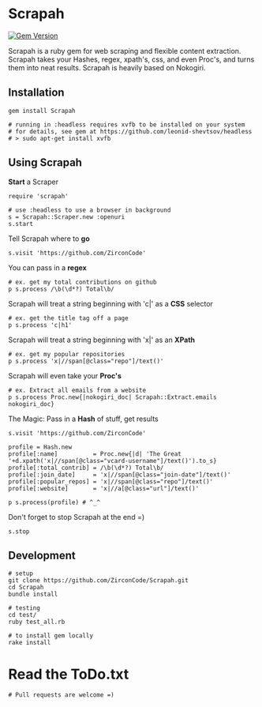 

Scrapah
===

[![Gem Version](https://badge.fury.io/rb/Scrapah.png)](http://badge.fury.io/rb/Scrapah)

Scrapah is a ruby gem for web scraping and flexible content extraction. Scrapah takes your Hashes, regex, xpath's, css, and even Proc's, and turns them into neat results. Scrapah is heavily based on Nokogiri.

Installation
---

	gem install Scrapah

    # running in :headless requires xvfb to be installed on your system 
    # for details, see gem at https://github.com/leonid-shevtsov/headless
    # > sudo apt-get install xvfb


Using Scrapah
---

**Start** a Scraper

	require 'scrapah'

	# use :headless to use a browser in background
	s = Scrapah::Scraper.new :openuri 
	s.start

Tell Scrapah where to **go**

	s.visit 'https://github.com/ZirconCode'

You can pass in a **regex**

	# ex. get my total contributions on github
	p s.process /\b(\d*?) Total\b/

Scrapah will treat a string beginning with 'c|' as a **CSS** selector

	# ex. get the title tag off a page
	p s.process 'c|h1'

Scrapah will treat a string beginning with 'x|' as an **XPath**

	# ex. get my popular repositories
	p s.process 'x|//span[@class="repo"]/text()'

Scrapah will even take your **Proc's**

	# ex. Extract all emails from a website
	p s.process Proc.new{|nokogiri_doc| Scrapah::Extract.emails nokogiri_doc}

The Magic: Pass in a **Hash** of stuff, get results

	s.visit 'https://github.com/ZirconCode'

	profile = Hash.new
	profile[:name]          = Proc.new{|d| 'The Great '+d.xpath('x|//span[@class="vcard-username"]/text()').to_s}
	profile[:total_contrib] = /\b(\d*?) Total\b/
	profile[:join_date]     = 'x|//span[@class="join-date"]/text()'
	profile[:popular_repos] = 'x|//span[@class="repo"]/text()'
	profile[:website]       = 'x|//a[@class="url"]/text()'

	p s.process(profile) # ^_^

Don't forget to stop Scrapah at the end =)

	s.stop


Development
---

	# setup
    git clone https://github.com/ZirconCode/Scrapah.git
    cd Scrapah
    bundle install

    # testing
    cd test/
    ruby test_all.rb

    # to install gem locally
    rake install

  # Read the ToDo.txt
	# Pull requests are welcome =)


